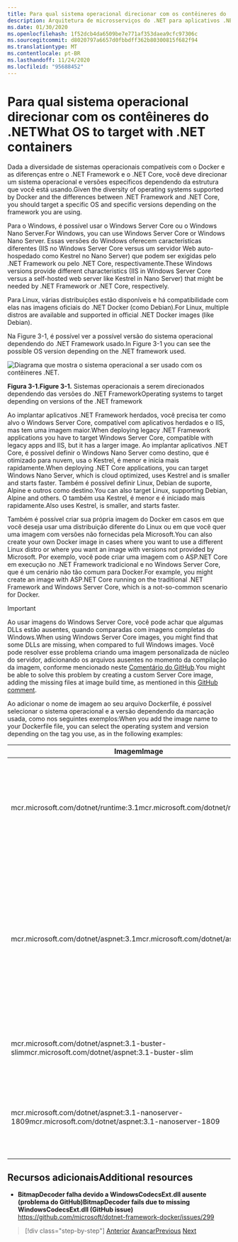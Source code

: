 ```yaml
---
title: Para qual sistema operacional direcionar com os contêineres do .NET
description: Arquitetura de microsserviços do .NET para aplicativos .NET em contêineres | Para qual sistema operacional direcionar com os contêineres do .NET
ms.date: 01/30/2020
ms.openlocfilehash: 1f52dcb4da6509be7e771af353daea9cfc97306c
ms.sourcegitcommit: d8020797a6657d0fbbdff362b80300815f682f94
ms.translationtype: MT
ms.contentlocale: pt-BR
ms.lasthandoff: 11/24/2020
ms.locfileid: "95688452"
---
```

# <a name="what-os-to-target-with-net-containers"></a><span data-ttu-id="9f11b-103">Para qual sistema operacional direcionar com os contêineres do .NET</span><span class="sxs-lookup"><span data-stu-id="9f11b-103">What OS to target with .NET containers</span></span>

<span data-ttu-id="9f11b-104">Dada a diversidade de sistemas operacionais compatíveis com o Docker e as diferenças entre o .NET Framework e o .NET Core, você deve direcionar um sistema operacional e versões específicos dependendo da estrutura que você está usando.</span><span class="sxs-lookup"><span data-stu-id="9f11b-104">Given the diversity of operating systems supported by Docker and the differences between .NET Framework and .NET Core, you should target a specific OS and specific versions depending on the framework you are using.</span></span>

<span data-ttu-id="9f11b-105">Para o Windows, é possível usar o Windows Server Core ou o Windows Nano Server.</span><span class="sxs-lookup"><span data-stu-id="9f11b-105">For Windows, you can use Windows Server Core or Windows Nano Server.</span></span> <span data-ttu-id="9f11b-106">Essas versões do Windows oferecem características diferentes (IIS no Windows Server Core versus um servidor Web auto-hospedado como Kestrel no Nano Server) que podem ser exigidas pelo .NET Framework ou pelo .NET Core, respectivamente.</span><span class="sxs-lookup"><span data-stu-id="9f11b-106">These Windows versions provide different characteristics (IIS in Windows Server Core versus a self-hosted web server like Kestrel in Nano Server) that might be needed by .NET Framework or .NET Core, respectively.</span></span>

<span data-ttu-id="9f11b-107">Para Linux, várias distribuições estão disponíveis e há compatibilidade com elas nas imagens oficiais do .NET Docker (como Debian).</span><span class="sxs-lookup"><span data-stu-id="9f11b-107">For Linux, multiple distros are available and supported in official .NET Docker images (like Debian).</span></span>

<span data-ttu-id="9f11b-108">Na Figure 3-1, é possível ver a possível versão do sistema operacional dependendo do .NET Framework usado.</span><span class="sxs-lookup"><span data-stu-id="9f11b-108">In Figure 3-1 you can see the possible OS version depending on the .NET framework used.</span></span>

![Diagrama que mostra o sistema operacional a ser usado com os contêineres .NET.](./media/net-container-os-targets/targeting-operating-systems.png)

<span data-ttu-id="9f11b-110">**Figura 3-1.**</span><span class="sxs-lookup"><span data-stu-id="9f11b-110">**Figure 3-1.**</span></span> <span data-ttu-id="9f11b-111">Sistemas operacionais a serem direcionados dependendo das versões do .NET Framework</span><span class="sxs-lookup"><span data-stu-id="9f11b-111">Operating systems to target depending on versions of the .NET framework</span></span>

<span data-ttu-id="9f11b-112">Ao implantar aplicativos .NET Framework herdados, você precisa ter como alvo o Windows Server Core, compatível com aplicativos herdados e o IIS, mas tem uma imagem maior.</span><span class="sxs-lookup"><span data-stu-id="9f11b-112">When deploying legacy .NET Framework applications you have to target Windows Server Core, compatible with legacy apps and IIS, but it has a larger image.</span></span> <span data-ttu-id="9f11b-113">Ao implantar aplicativos .NET Core, é possível definir o Windows Nano Server como destino, que é otimizado para nuvem, usa o Kestrel, é menor e inicia mais rapidamente.</span><span class="sxs-lookup"><span data-stu-id="9f11b-113">When deploying .NET Core applications, you can target Windows Nano Server, which is cloud optimized, uses Kestrel and is smaller and starts faster.</span></span> <span data-ttu-id="9f11b-114">Também é possível definir Linux, Debian de suporte, Alpine e outros como destino.</span><span class="sxs-lookup"><span data-stu-id="9f11b-114">You can also target Linux, supporting Debian, Alpine and others.</span></span> <span data-ttu-id="9f11b-115">O também usa Kestrel, é menor e é iniciado mais rapidamente.</span><span class="sxs-lookup"><span data-stu-id="9f11b-115">Also uses Kestrel, is smaller, and starts faster.</span></span>

<span data-ttu-id="9f11b-116">Também é possível criar sua própria imagem do Docker em casos em que você deseja usar uma distribuição diferente do Linux ou em que você quer uma imagem com versões não fornecidas pela Microsoft.</span><span class="sxs-lookup"><span data-stu-id="9f11b-116">You can also create your own Docker image in cases where you want to use a different Linux distro or where you want an image with versions not provided by Microsoft.</span></span> <span data-ttu-id="9f11b-117">Por exemplo, você pode criar uma imagem com o ASP.NET Core em execução no .NET Framework tradicional e no Windows Server Core, que é um cenário não tão comum para Docker.</span><span class="sxs-lookup"><span data-stu-id="9f11b-117">For example, you might create an image with ASP.NET Core running on the traditional .NET Framework and Windows Server Core, which is a not-so-common scenario for Docker.</span></span>

> [!IMPORTANT]
> <span data-ttu-id="9f11b-118">Ao usar imagens do Windows Server Core, você pode achar que algumas DLLs estão ausentes, quando comparadas com imagens completas do Windows.</span><span class="sxs-lookup"><span data-stu-id="9f11b-118">When using Windows Server Core images, you might find that some DLLs are missing, when compared to full Windows images.</span></span> <span data-ttu-id="9f11b-119">Você pode resolver esse problema criando uma imagem personalizada de núcleo do servidor, adicionando os arquivos ausentes no momento da compilação da imagem, conforme mencionado neste [Comentário do GitHub](https://github.com/microsoft/dotnet-framework-docker/issues/299#issuecomment-511537448).</span><span class="sxs-lookup"><span data-stu-id="9f11b-119">You might be able to solve this problem by creating a custom Server Core image, adding the missing files at image build time, as mentioned in this [GitHub comment](https://github.com/microsoft/dotnet-framework-docker/issues/299#issuecomment-511537448).</span></span>

<span data-ttu-id="9f11b-120">Ao adicionar o nome de imagem ao seu arquivo Dockerfile, é possível selecionar o sistema operacional e a versão dependendo da marcação usada, como nos seguintes exemplos:</span><span class="sxs-lookup"><span data-stu-id="9f11b-120">When you add the image name to your Dockerfile file, you can select the operating system and version depending on the tag you use, as in the following examples:</span></span>

| <span data-ttu-id="9f11b-121">Imagem</span><span class="sxs-lookup"><span data-stu-id="9f11b-121">Image</span></span> | <span data-ttu-id="9f11b-122">Comentários</span><span class="sxs-lookup"><span data-stu-id="9f11b-122">Comments</span></span> |
|-------|----------|
| <span data-ttu-id="9f11b-123">mcr.microsoft.com/dotnet/runtime:3.1</span><span class="sxs-lookup"><span data-stu-id="9f11b-123">mcr.microsoft.com/dotnet/runtime:3.1</span></span> | <span data-ttu-id="9f11b-124">.NET Core 3,1 multiarquiteturas: dá suporte ao Linux e ao Windows nano Server dependendo do host do Docker.</span><span class="sxs-lookup"><span data-stu-id="9f11b-124">.NET Core 3.1 multi-architecture: Supports Linux and Windows Nano Server depending on the Docker host.</span></span> |
| <span data-ttu-id="9f11b-125">mcr.microsoft.com/dotnet/aspnet:3.1</span><span class="sxs-lookup"><span data-stu-id="9f11b-125">mcr.microsoft.com/dotnet/aspnet:3.1</span></span> | <span data-ttu-id="9f11b-126">ASP.NET Core várias arquiteturas 3,1: dá suporte ao Linux e ao Windows nano Server dependendo do host do Docker.</span><span class="sxs-lookup"><span data-stu-id="9f11b-126">ASP.NET Core 3.1 multi-architecture: Supports Linux and Windows Nano Server depending on the Docker host.</span></span> <br/> <span data-ttu-id="9f11b-127">A imagem aspnetcore tem algumas otimizações para ASP.NET Core.</span><span class="sxs-lookup"><span data-stu-id="9f11b-127">The aspnetcore image has a few optimizations for ASP.NET Core.</span></span> |
| <span data-ttu-id="9f11b-128">mcr.microsoft.com/dotnet/aspnet:3.1-buster-slim</span><span class="sxs-lookup"><span data-stu-id="9f11b-128">mcr.microsoft.com/dotnet/aspnet:3.1-buster-slim</span></span> | <span data-ttu-id="9f11b-129">Tempo de execução do .NET Core 3,1 – somente no Linux Debian distribuição</span><span class="sxs-lookup"><span data-stu-id="9f11b-129">.NET Core 3.1 runtime-only on Linux Debian distro</span></span> |
| <span data-ttu-id="9f11b-130">mcr.microsoft.com/dotnet/aspnet:3.1-nanoserver-1809</span><span class="sxs-lookup"><span data-stu-id="9f11b-130">mcr.microsoft.com/dotnet/aspnet:3.1-nanoserver-1809</span></span> | <span data-ttu-id="9f11b-131">Tempo de execução do .NET Core 3,1 somente no Windows nano Server (Windows Server versão 1809)</span><span class="sxs-lookup"><span data-stu-id="9f11b-131">.NET Core 3.1 runtime-only on Windows Nano Server (Windows Server version 1809)</span></span> |

## <a name="additional-resources"></a><span data-ttu-id="9f11b-132">Recursos adicionais</span><span class="sxs-lookup"><span data-stu-id="9f11b-132">Additional resources</span></span>

- <span data-ttu-id="9f11b-133">**BitmapDecoder falha devido a WindowsCodecsExt.dll ausente (problema do GitHub)**</span><span class="sxs-lookup"><span data-stu-id="9f11b-133">**BitmapDecoder fails due to missing WindowsCodecsExt.dll (GitHub issue)**</span></span>  
  <https://github.com/microsoft/dotnet-framework-docker/issues/299>

> [!div class="step-by-step"]
> <span data-ttu-id="9f11b-134">[Anterior](container-framework-choice-factors.md) 
>  [Avançar](official-net-docker-images.md)</span><span class="sxs-lookup"><span data-stu-id="9f11b-134">[Previous](container-framework-choice-factors.md)
[Next](official-net-docker-images.md)</span></span>
